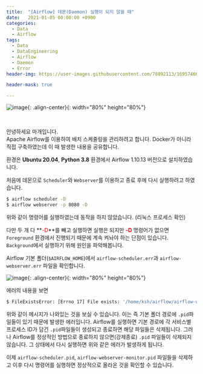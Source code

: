 ```yaml
---
title:  "[Airflow] 데몬(Daemon) 실행이 되지 않을 때"
date:   2021-01-05 00:00:00 +0900
categories:
  - Data
  - Airflow
tags:
  - Data
  - DataEngineering
  - Airflow
  - Daemon
  - Error
header-img: https://user-images.githubusercontent.com/78892113/169574664-4efcf70e-f846-4919-9a00-730e8f799fe6.png

header-mask: true

---
```


![image](https://user-images.githubusercontent.com/78892113/169574664-4efcf70e-f846-4919-9a00-730e8f799fe6.png){: .align-center}{: width="80%" height="80%"}

<br>

안녕하세요 마개입니다.  
Apache Airflow를 이용하여 배치 스케줄링을 관리하려고 합니다. Docker가 아니라 직접 구축하였는데 이 때 발생한 내용을 공유합니다. 

환경은 **Ubuntu 20.04**, **Python 3.8** 환경에서 Airflow 1.10.13 버전으로 설치하였습니다.

처음에 데몬으로 `Scheduler`와 `Webserver`를 이용하고 종료 후에 다시 실행하려고 하였습니다.

```bash
$ airflow scheduler -D
$ airflow webserver -p 8080 -D
```

위와 같이 명령어를 실행하였는데 동작을 하지 않았습니다. (리눅스 프로세스 확인)

다만 두 개 다 **<span style="color:red">-D</span>**를 빼고 실행하면 실행은 되지만 **<span style="color:red">-D</span>** 명령어가 없으면 `Foreground` 환경에서 진행되기 때문에 계속 켜놔야 하는 단점이 있습니다. `Background`에서 실행하기 위해 원인을 파악해봅니다. 

Airflow 기본 폴더(`$AIRFLOW_HOME`)에서 `airflow-scheduler.err`과 `airflow-webserver.err` 파일을 확인합니다.

![image](https://user-images.githubusercontent.com/78892113/170874004-33ec86f4-268b-4a3f-82c9-05387935dce9.png){: .align-center}{: width="80%" height="80%"}

에러의 내용을 보면

```bash
$ FileExistsError: [Errno 17] File exists: '/home/ksh/airflow/airflow-webserver-monitor.pid'
```

위와 같이 메시지가 나와있는 것을 보실 수 있습니다. 이는 즉 기본 폴더 경로에 `.pid`파일들이 있기 때문에 발생한 에러입니다. Airflow를 실행하면 기본 경로에 각 서비스별 프로세스 ID가 담긴 `.pid`파일들이 생성되고 종료하면 해당 파일들은 삭제됩니다. 그러나 Airflow를 정상적인 방법으로 종료하지 않으면(강제종료) `.pid` 파일들이 삭제되지 않습니다. 그 상태에서 다시 실행하면 위와 같은 에러가 발생하게 됩니다. 

이제 `airflow-scheduler.pid`, `airflow-webserver-monitor.pid` 파일들을 삭제하고 이후 다시 명령어를 실행하면 정상적으로 올라온 것을 확인할 수 있습니다.